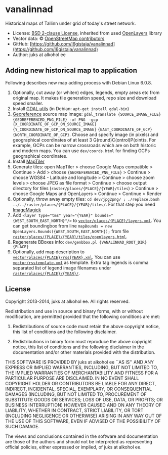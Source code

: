 vanalinnad
==========

Historical maps of Tallinn under grid of today's street network.

* License: [BSD 2-clause License](http://openlayers.org/dev/license.txt), inherited from used [OpenLayers](http://openlayers.org) library
* Vector data: © [OpenStreetMap contributors](http://www.openstreetmap.org/copyright)
* GitHub: [https://github.com/l6gistaja/vanalinnad](https://github.com/l6gistaja/vanalinnad)
* Author: juks at alkohol ee

Adding new historical map to application
----------------------------------------

Following describes new map adding process with Debian Linux 6.0.8.

1. Optionally, cut away (or whiten) edges, legends, empty areas etc from original map. It makes tile generation speed, repo size and download speed smaller.
1. Install [GDAL utils](http://www.gdal.org/) (in Debian: ```apt-get install gdal-bin```)
1. [Georeference](https://github.com/l6gistaja/vanalinnad/blob/master/raster/places/Tallinn/1968/gdal.txt) source map image: ```gdal_translate {SOURCE_IMAGE_FILE}  {GEOREFERENCED_PNG_FILE} -of PNG ``` ```-gcp {X_COORDINATE_OF_GCP_ON_SOURCE_IMAGE} {Y_COORDINATE_OF_GCP_ON_SOURCE_IMAGE}``` ```{EAST_COORDINATE_OF_GCP} {NORTH_COORDINATE_OF_GCP}```. Choose and specify image (in pixels) and geographical coordinates of at least 3 G(round)C(ontrol)P(oint)s. For example, GCPs can be narrow crossroads which are on both historic and modern maps. You can use ```dev/coords.html``` for finding GCPs geographical coordinates.
1. Install [MapTiler](http://www.maptiler.org/)
1. Generate tiles: open MapTiler > choose Google Maps compatible > Continue > Add > choose ```{GEOREFERENCED_PNG_FILE}``` > Continue > choose WGS84 - Latitude and longitude  > Continue > choose zoom levels > choose JPEG as file format > Continue > choose output directory for tiles (```raster/places/{PLACE}/{YEAR}/tiles```) > Continue > choose Google Maps and OpenLayers > Continue > Continue > Render
1. Optionally, throw away empty tiles:  ```cd dev/jpg2png/ ; ./replace.bash ../../raster/places/{PLACE}/{YEAR}/tiles/```. For that step you need [ImageMagick](http://www.imagemagick.org)
1. Add ```<layer type="tms" year="{YEAR}" bounds="{WEST_SOUTH_EAST_NORTH}"/>``` to [```vector/places/{PLACE}/layers.xml```](https://github.com/l6gistaja/vanalinnad/blob/master/vector/places/Tallinn/layers.xml). You can get boundingbox from line ```mapBounds = new OpenLayers.Bounds({WEST,SOUTH,EAST,NORTH});``` from file [```raster/places/{PLACE}/{YEAR}/tiles/openlayers.html```](https://github.com/l6gistaja/vanalinnad/blob/master/raster/places/Tallinn/1968/tiles/openlayers.html).
1. Regenerate BBoxes info: ```dev/genbbox.pl {VANALINNAD_ROOT_DIR} {PLACE}```
1. Optionally, add map description to [```vector/places/{PLACE}/rss{YEAR}.xml```](https://github.com/l6gistaja/vanalinnad/blob/master/vector/places/Tallinn/rss1968.xml). You can use [```vector/rsstemplate.xml```](https://github.com/l6gistaja/vanalinnad/blob/master/vector/rsstemplate.xml) as template. Extra tag legends is comma separated list of legend image filenames under [```raster/places/{PLACE}/{YEAR}/```](https://github.com/l6gistaja/vanalinnad/tree/master/raster/places/Tallinn/1968).

License
-------

Copyright 2013-2014, juks at alkohol ee. All rights reserved.

Redistribution and use in source and binary forms, with or without modification,
are permitted provided that the following conditions are met:

 1. Redistributions of source code must retain the above copyright notice, this
list of conditions and the following disclaimer.

 2. Redistributions in binary form must reproduce the above copyright notice,
this list of conditions and the following disclaimer in the documentation and/or
other materials provided with the distribution.

THIS SOFTWARE IS PROVIDED BY juks at alkohol ee ``AS IS'' AND ANY EXPRESS
OR IMPLIED WARRANTIES, INCLUDING, BUT NOT LIMITED TO, THE IMPLIED WARRANTIES OF
MERCHANTABILITY AND FITNESS FOR A PARTICULAR PURPOSE ARE DISCLAIMED. IN NO EVENT
SHALL COPYRIGHT HOLDER OR CONTRIBUTORS BE LIABLE FOR ANY DIRECT, INDIRECT,
INCIDENTAL, SPECIAL, EXEMPLARY, OR CONSEQUENTIAL DAMAGES (INCLUDING, BUT NOT
LIMITED TO, PROCUREMENT OF SUBSTITUTE GOODS OR SERVICES; LOSS OF USE, DATA, OR
PROFITS; OR BUSINESS INTERRUPTION) HOWEVER CAUSED AND ON ANY THEORY OF
LIABILITY, WHETHER IN CONTRACT, STRICT LIABILITY, OR TORT (INCLUDING NEGLIGENCE
OR OTHERWISE) ARISING IN ANY WAY OUT OF THE USE OF THIS SOFTWARE, EVEN IF
ADVISED OF THE POSSIBILITY OF SUCH DAMAGE.

The views and conclusions contained in the software and documentation are those
of the authors and should not be interpreted as representing official policies,
either expressed or implied, of juks at alkohol ee.
